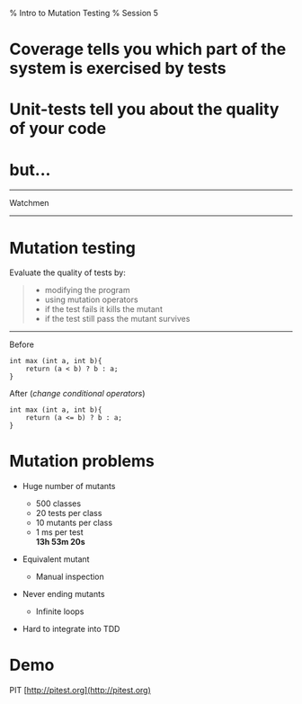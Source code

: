 % Intro to Mutation Testing
% Session 5

# Coverage tells you which part of the system is exercised by tests
# Unit-tests tell you about the quality of your code
# but...

-----------------------

Watchmen

------------------------

# Mutation testing
Evaluate the quality of tests by: 

> * modifying the program
> * using mutation operators
> * if the test fails it kills the mutant
> * if the test still pass the mutant survives

---------------------------

Before
 
    int max (int a, int b){
        return (a < b) ? b : a;
    }

After (_change conditional operators_)

    int max (int a, int b){
        return (a <= b) ? b : a;
    }

# Mutation problems
* Huge number of mutants
	* 500 classes
	* 20 tests per class
	* 10 mutants per class
	* 1 ms per test   
**13h 53m 20s**

* Equivalent mutant
	* Manual inspection

* Never ending mutants
	* Infinite loops 

* Hard to integrate into TDD

# Demo
PIT [http://pitest.org](http://pitest.org)
